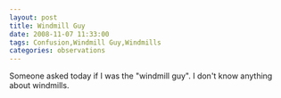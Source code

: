 ```yaml
---
layout: post
title: Windmill Guy
date: 2008-11-07 11:33:00
tags: Confusion,Windmill Guy,Windmills
categories: observations
---
```


Someone asked today if I was the "windmill guy". I don't know anything about
windmills.

